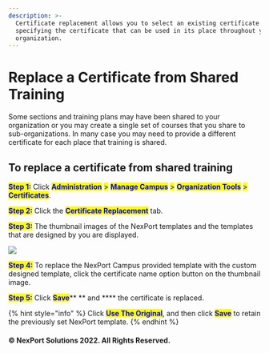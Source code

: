 ```yaml
---
description: >-
  Certificate replacement allows you to select an existing certificate and
  specifying the certificate that can be used in its place throughout your
  organization.
---
```


# Replace a Certificate from Shared Training

Some sections and training plans may have been shared to your organization or you may create a single set of courses that you share to sub-organizations. In many case you may need to provide a different certificate for each place that training is shared.&#x20;

## **To replace a certificate from shared training**

<mark style="color:blue;">**Step 1:**</mark>  Click <mark style="color:blue;">**Administration**</mark> <mark style="color:blue;"></mark><mark style="color:blue;">></mark> <mark style="color:blue;"></mark><mark style="color:blue;">**Manage Campus**</mark> <mark style="color:blue;"></mark><mark style="color:blue;">></mark> <mark style="color:blue;"></mark><mark style="color:blue;">**Organization Tools**</mark> <mark style="color:blue;"></mark><mark style="color:blue;">></mark> <mark style="color:blue;"></mark><mark style="color:blue;">**Certificates**</mark>.

<mark style="color:blue;">**Step 2:**</mark>  Click the <mark style="color:blue;">**Certificate Replacement**</mark> <mark style="color:blue;"></mark><mark style="color:blue;"></mark> tab.

<mark style="color:blue;">**Step 3:**</mark>  The thumbnail images of the NexPort templates and the templates that are designed by you are displayed.

![](https://www.nexportcampus.com/Content/Guides/aweb/Content/Resources/Images/OT\_Certificates/Certificate\_Replacement\_550x205.png)

<mark style="color:blue;">**Step 4:**</mark>  To replace the NexPort Campus provided template with the custom designed template, click the certificate name option button on the thumbnail image.

<mark style="color:blue;">**Step 5:**</mark>  Click <mark style="color:blue;">**Save**</mark>** ** and **** the certificate is replaced.

{% hint style="info" %}
Click <mark style="color:blue;">**Use The Original**</mark>, and then click <mark style="color:blue;">**Save**</mark> to retain the previously set NexPort template.
{% endhint %}

#### &#x20;© NexPort Solutions 2022. All Rights Reserved.

&#x20;
